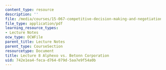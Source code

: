 ```yaml
---
content_type: resource
description: ''
file: /media/courses/15-067-competitive-decision-making-and-negotiation-spring-2011/742e1ea4fecad764079d5aa7e9f54a0b_MIT15_067S11_lec08.pdf
file_type: application/pdf
learning_resource_types:
- Lecture Notes
ocw_type: OCWFile
parent_title: Lecture Notes
parent_type: CourseSection
resourcetype: Document
title: Lecture 8 Alphexo vs. Betonn Corporation
uid: 742e1ea4-feca-d764-079d-5aa7e9f54a0b
---
```


